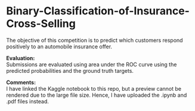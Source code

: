 # Binary-Classification-of-Insurance-Cross-Selling
The objective of this competition is to predict which customers respond positively to an automobile insurance offer.

**Evaluation:**  
Submissions are evaluated using area under the ROC curve using the predicted probabilities and the ground truth targets.

**Comments:**  
I have linked the Kaggle notebook to this repo, but a preview cannot be rendered due to the large file size. Hence, I have uploaded the .ipynb and .pdf files instead.

